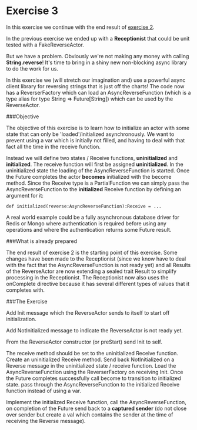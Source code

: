 Exercise 3
==========

In this exercise we continue with the end result of [exercise 2](http://github/RayRoestenburg/scala-io-exercise-2).

In the previous exercise we ended up with a **Receptionist** that could be unit tested with a FakeReverseActor. 

But we have a problem. Obviously we're not making any money with calling **String.reverse**! It's time to bring in a shiny new non-blocking async library to do the work for us.  

In this exercise we (will stretch our imagination and) use a powerful async client library for reversing strings that is just off the charts! The code now has a ReverserFactory which can load an AsyncReverseFunction (which is a type alias for type String => Future[String]) which can be used by the ReverseActor.

###Objective

The objective of this exercise is to learn how to initialize an actor with some state that can only be 'loaded'/initialized asynchronously. We want to prevent using a var which is initially not filled, and having to deal with that fact all the time in the receive function. 

Instead we will define two states / Receive functions, **uninitialized** and **initialized**. The receive function will first be assigned **uninitialized**. In the uninitialized state the loading of the AsyncReverseFunction is started. Once the Future completes the actor **becomes** initialized with the become method. Since the Receive type is a PartialFunction we can simply pass the AsyncReverseFunction to the **initialized** Receive function by defining an argument for it: 

    def initialized(reverse:AsyncReverseFunction):Receive = ...

A real world example could be a fully asynchronous database driver for Redis or Mongo where authentication is required before using any operations and where the authentication returns some Future result. 


###What is already prepared

The end result of exercise 2 is the starting point of this exercise. 
Some changes have been made to the Receptionist (since we know have to deal with the fact that the AsyncReverseFunction is not ready yet) and all Results of the ReverseActor are now extending a sealed trait Result to simplify processing in the Receptionist. The Receptionist now also uses the onComplete directive because it has several different types of values that it completes with.

###The Exercise

Add Init message which the ReverseActor sends to itself to start off initialization.

Add NotInitialized message to indicate the ReverseActor is not ready yet.

From the ReverseActor constructor (or preStart) send Init to self.

The receive method should be set to the uninitialized Receive function.
Create an uninitialized Receive method.
Send back NotInitialized on a Reverse message in the uninitialized state / receive function.
Load the AsyncReverseFunction using the ReverserFactory on receiving Init. Once the Future completes successfully call become to transition to initialized state. pass through the AsyncReverseFunction to the initialized Receive function instead of using a var.

Implement the initialized Receive function, call the AsyncReverseFunction, on completion of the Future send back to a **captured sender** (do not close over sender but create a val which contains the sender at the time of receiving the Reverse message). 





